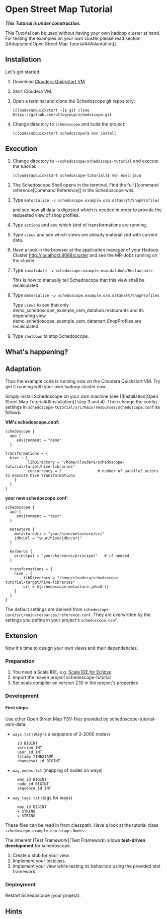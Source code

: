 # Open Street Map Tutorial

_**This Tutorial is under construction.**_

This Tutorial can be used without having your own hadoop cluster at hand. For testing the examples on your own cluster please read section [[Adaptation|Open Street Map Tutorial##Adaptation]].

## Installation
Let's get started:

1. Download [Cloudera Quickstart VM](http://www.cloudera.com/content/cloudera/en/documentation/core/latest/topics/cloudera_quickstart_vm.html)
2. Start Cloudera VM.
3. Open a terminal and clone the Schedoscope git repository:

    `[cloudera@quickstart ~]$ git clone https://github.com/ottogroup/schedoscope.git`
4. Change directory to `schedoscope` and build the project:

    `[cloudera@quickstart schedoscope]$ mvn install`

## Execution

1. Change directory to `~/schedoscope/schedoscope-tutorial` and execute the tutorial:

    `[cloudera@quickstart schedoscope-tutorial]$ mvn exec:java`
2. The Schedoscope Shell opens in the terminal. Find the full [[command reference|Command Reference]] in the Schedoscope wiki.
3. Type  `materialize -v schedoscope.example.osm.datamart/ShopProfiles`

    and see how all data is digested which is needed in order to provide the requested view of shop profiles.
4. Type  `actions`
    and see which kind of transformations are running.
5. Type  `views`
    and see which views are already materialized with current data.
6. Have a look in the browser at the application manager of your Hadoop Cluster  <http://localhost:8088/cluster>
    and see the MR-Jobs running on the cluster.
7. Type  `invalidate -v schedoscope.example.osm.datahub/Restaurants`

    This is how to manually tell Schedoscope that this view shall be recalculated.
8. Type  `materialize -v schedoscope.example.osm.datamart/ShopProfiles`

    Type  `views` to see that only demo_schedoscope_example_osm_datahub.restaurants and its depending view demo_schedoscope_example_osm_datamart.ShopProfiles are recalculated.
9. Type `shutdown` to stop Schedoscope.

## What's happening?


## Adaptation
Thus the example code is running now on the Cloudera Quickstart VM. Try get it running with your own hadoop cluster now.
 
Simply install Schedoscope on your own machine (see [[Installation|Open Street Map Tutorial##Installation]] step 3 and 4). Then change the config settings in `schedoscope-tutorial/src/main/resources/schedoscope.conf` as follows:

**VM's schedoscope.conf:**

    schedoscope {
      app {
         environment = "demo"
      }

    transformations = {
      hive : {
              libDirectory = "/home/cloudera/schedoscope-tutorial/target/hive-libraries"
              concurrency = 2                # number of parallel actors to execute hive transformations
        }
      }
    }

**your new schedoscope.conf:**

    schedoscope {
      app {
         environment = "test"
      }

      metastore {
        metastoreUri = "your/hive/metastore/uri"
        jdbcUrl = "your/hive/jdbc/uri"
      }

      kerberos {
        principal = "your/kerberos/principal"   # if needed
      }
      
      transformations = {
      	hive : {
		    libDirectory = "/home/cloudera/schedoscope-tutorial/target/hive-libraries"
		    url = ${schedoscope.metastore.jdbcUrl}
        }
      }
    }
The default settings are derived from `schedoscope-core/src/main/resources/reference.conf`. They are overwritten by the settings you define in your project's `schedoscope.conf`.


## Extension
Now it's time to design your own views and their dependencies.

### Preparation
1. You need a Scala IDE, e.g. [Scala IDE for Eclipse](http://scala-ide.org/download/sdk.html)
2. Import the maven project schedoscope-tutorial
3. Set scala compiler on version 2.10 in the project's properties

### Development
#### First steps
Use other Open Street Map TSV-files provided by schedoscope-tutorial-osm-data:

* `ways.txt`  (way is a sequence of 2-2000 nodes)

        id BIGINT
        version INT
        user_id INT
        tstamp TIMESTAMP
        changeset_id BIGINT

* `way_nodes.txt`  (mapping of nodes on ways)

        way_id BIGINT
        node_id BIGINT
        sequence_id INT

* `way_tags.txt`  (tags for ways)

        way_id BIGINT
        k STRING
        v STRING

These files can be read in from classpath. Have a look at the tutorial class `schedoscope.example.osm.stage.Nodes` .

The inherent [Test Framework](Test Framework) allows **test-driven development** for schedoscope.

1. Create a stub for your view.
2. Implement your testclass.
3. Implement your view while testing its behaviour using the provided test framework.



### Deployment
Restart Schedoscope (your project).


## Hints

